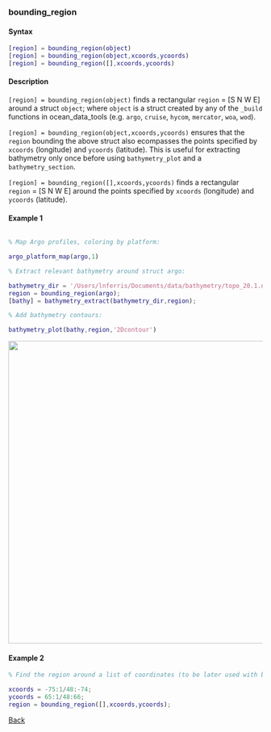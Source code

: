 ### bounding_region

#### Syntax

```Matlab
[region] = bounding_region(object)
[region] = bounding_region(object,xcoords,ycoords)
[region] = bounding_region([],xcoords,ycoords)
```
#### Description

``[region] = bounding_region(object)`` finds a rectangular ``region`` = [S N W E]  around a struct ``object``; where ``object`` is a struct created by any of the ``_build`` functions in ocean_data_tools (e.g. ``argo``, ``cruise``, ``hycom``, ``mercator``, ``woa``, ``wod``). 

``[region] = bounding_region(object,xcoords,ycoords)`` ensures that the ``region`` bounding the above struct also ecompasses the points specified  by ``xcoords`` (longitude) and ``ycoords`` (latitude). This is useful for extracting bathymetry only once before using ``bathymetry_plot`` and a ``bathymetry_section``.

``[region] = bounding_region([],xcoords,ycoords)`` finds a rectangular ``region``  = [S N W E] around the points specified  by ``xcoords`` (longitude) and ``ycoords`` (latitude).


#### Example 1

```Matlab

% Map Argo profiles, coloring by platform:

argo_platform_map(argo,1)

% Extract relevant bathymetry around struct argo:

bathymetry_dir = '/Users/lnferris/Documents/data/bathymetry/topo_20.1.nc';
region = bounding_region(argo);
[bathy] = bathymetry_extract(bathymetry_dir,region);

% Add bathymetry contours:

bathymetry_plot(bathy,region,'2Dcontour')
```
<img src="https://user-images.githubusercontent.com/24570061/88435475-430c6980-cdd0-11ea-9fa8-417bf9b71583.png" width="600">

#### Example 2

```Matlab
% Find the region around a list of coordinates (to be later used with bathymetry_section):

xcoords = -75:1/48:-74;
ycoords = 65:1/48:66;
region = bounding_region([],xcoords,ycoords);
```

[Back](https://github.com/lnferris/ocean_data_tools#adding-bathymetry-to-existing-plots-1)
